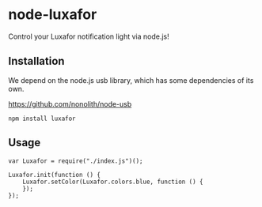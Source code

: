 node-luxafor
====

Control your Luxafor notification light via node.js!

Installation
----

We depend on the node.js usb library, which has some dependencies of its own.

https://github.com/nonolith/node-usb

```
npm install luxafor
```

Usage
----

```
var Luxafor = require("./index.js")();

Luxafor.init(function () {
	Luxafor.setColor(Luxafor.colors.blue, function () {
	});
});
```
